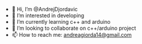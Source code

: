 - 👋 Hi, I’m @AndrejDjordavic
- 👀 I’m interested in developing
- 🌱 I’m currently learning c++ and arduino
- 💞️ I’m looking to collaborate on c++/arduino project
- 📫 How to reach me: andreagiorda14@gmail.com

<!---
AndrejDjordavic/AndrejDjordavic is a ✨ special ✨ repository because its `README.md` (this file) appears on your GitHub profile.
You can click the Preview link to take a look at your changes.
--->
